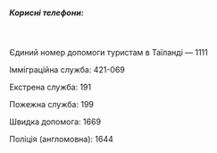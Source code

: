 ##### Корисні телефони:

</br>

Єдиний номер допомоги туристам в Таїланді — 1111

Імміграційна служба: 421-069

Екстрена служба: 191

Пожежна служба: 199

Швидка допомога: 1669

Поліція (англомовна): 1644
